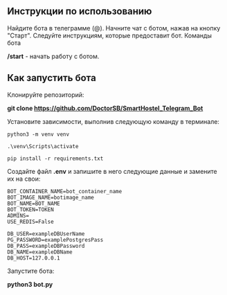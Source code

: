## **Инструкции по использованию**

Найдите бота в телеграмме (@).
Начните чат с ботом, нажав на кнопку "Старт".
Следуйте инструкциям, которые предоставит бот.
Команды бота

**/start** - начать работу с ботом.

## **Как запустить бота**

Клонируйте репозиторий:

**git clone https://github.com/DoctorSB/SmartHostel_Telegram_Bot**

Установите зависимости, выполнив следующую команду в терминале:
```
python3 -m venv venv

.\venv\Scripts\activate

pip install -r requirements.txt
```

Создайте файл **.env** и запишите в него следующие данные и замените их на свои:
```
BOT_CONTAINER_NAME=bot_container_name
BOT_IMAGE_NAME=botimage_name
BOT_NAME=BOT_NAME
BOT_TOKEN=TOKEN
ADMINS=
USE_REDIS=False

DB_USER=exampleDBUserName
PG_PASSWORD=examplePostgresPass
DB_PASS=exampleDBPassword
DB_NAME=exampleDBName
DB_HOST=127.0.0.1
```

Запустите бота:

**python3 bot.py**
